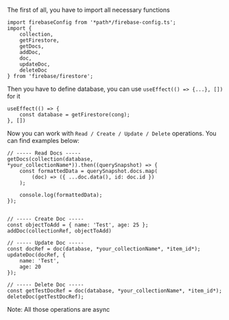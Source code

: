 The first of all, you have to import all necessary functions

    import firebaseConfig from '*path*/firebase-config.ts';
    import {
        collection,
        getFirestore,
        getDocs,
        addDoc,
        doc,
        updateDoc,
        deleteDoc
    } from 'firebase/firestore';

Then you have to define database, you can use `useEffect(() => {...}, [])` for it

    useEffect(() => {
        const database = getFirestore(cong);
    }, [])

Now you can work with `Read / Create / Update / Delete` operations. You can find
examples below:

    // ----- Read Docs -----
    getDocs(collection(database, *your_collectionName*)).then((querySnapshot) => {
        const formattedData = querySnapshot.docs.map(
            (doc) => ({ ...doc.data(), id: doc.id })
        );

        console.log(formattedData);
    });


    // ----- Create Doc -----
    const objectToAdd = { name: 'Test', age: 25 };
    addDoc(collectionRef, objectToAdd)

    // ----- Update Doc -----
    const docRef = doc(database, *your_collectionName*, *item_id*);
    updateDoc(docRef, {
        name: 'Test',
        age: 20
    });

    // ----- Delete Doc -----
    const getTestDocRef = doc(database, *your_collectionName*, *item_id*);
    deleteDoc(getTestDocRef);

Note: All those operations are async

